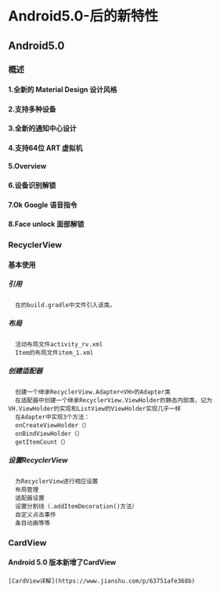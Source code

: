 # Android5.0-后的新特性
## Android5.0
### 概述
#### 1.全新的 Material Design 设计风格
#### 2.支持多种设备
#### 3.全新的通知中心设计
#### 4.支持64位 ART 虚拟机
#### 5.Overview
#### 6.设备识别解锁
#### 7.Ok Google 语音指令
#### 8.Face unlock 面部解锁
### RecyclerView
#### 基本使用
##### 引用
      在的build.gradle中文件引入该类。
##### 布局
      活动布局文件activity_rv.xml 
      Item的布局文件item_1.xml 
##### 创建适配器
      创建一个继承RecyclerView.Adapter<VH>的Adapter类
      在适配器中创建一个继承RecyclerView.ViewHolder的静态内部类，记为VH.ViewHolder的实现和ListView的ViewHolder实现几乎一样
      在Adapter中实现3个方法：
      onCreateViewHolder（）
      onBindViewHolder（）
      getItemCount（）
##### 设置RecyclerView
      为RecyclerView进行相应设置
      布局管理
      适配器设置
      设置分割线（.addItemDecoration()方法）
      自定义点击事件
      条目动画等等
### CardView
#### Android 5.0 版本新增了CardView
    [CardView详解](https://www.jianshu.com/p/63751afe368b)
